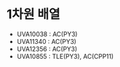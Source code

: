 # 1차원 배열
- UVA10038 : AC(PY3)
- UVA11340 : AC(PY3)
- UVA12356 : AC(PY3)
- UVA10855 : TLE(PY3), AC(CPP11)
